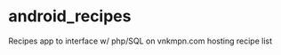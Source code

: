 android_recipes
===============

Recipes app to interface w/ php/SQL on vnkmpn.com hosting recipe list